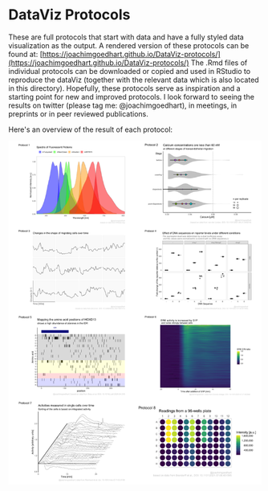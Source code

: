 
# DataViz Protocols

These are full protocols that start with data and have a fully styled data visualization as the output. A rendered version of these protocols can be found at: [https://joachimgoedhart.github.io/DataViz-protocols/](https://joachimgoedhart.github.io/DataViz-protocols/)
The .Rmd files of individual protocols can be downloaded or copied and used in RStudio to reproduce the dataViz (together with the relevant data which is also located in this directory).
Hopefully, these protocols serve as inspiration and a starting point for new and improved protocols.
I look forward to seeing the results on twitter (please tag me: @joachimgoedhart), in meetings, in preprints or in peer reviewed publications.

Here's an overview of the result of each protocol:

![](https://github.com/JoachimGoedhart/DataViz-protocols/blob/main/Protocols/overview_of_protocols.png)
